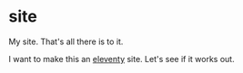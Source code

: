 # site

My site. That's all there is to it.

I want to make this an [eleventy](https://github.com/11ty/eleventy) site. Let's see if it works out.